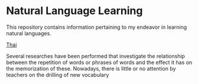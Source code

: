 # Natural Language Learning

This repository contains information pertaining to my endeavor in learning natural languages.

[Thai](thai/README.md)

Several researches have been performed that investigate the relationship between the repetition of words or phrases of words and the effect it has on the memorization of these. Nowadays, there is little or no attention by teachers on the drilling of new vocabulary
<!--stackedit_data:
eyJoaXN0b3J5IjpbLTQ1NzgxNjU3MiwtMTAyNzUzNjkyMSwtMT
kwODkwNDI1MCwxODgyODMyMTM4XX0=
-->